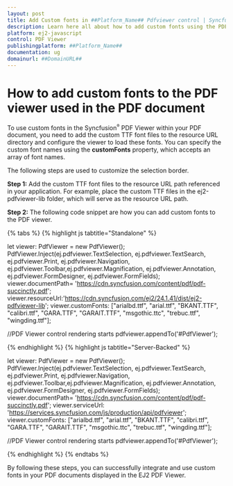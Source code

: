 ```yaml
---
layout: post
title: Add Custom fonts in ##Platform_Name## Pdfviewer control | Syncfusion
description: Learn here all about how to add custom fonts using the PDF document in Syncfusion ##Platform_Name## Pdfviewer control of Syncfusion Essential JS 2 and more.
platform: ej2-javascript
control: PDF Viewer 
publishingplatform: ##Platform_Name##
documentation: ug
domainurl: ##DomainURL##
---
```


# How to add custom fonts to the PDF viewer used in the PDF document

To use custom fonts in the Syncfusion<sup style="font-size:70%">&reg;</sup> PDF Viewer within your PDF document, you need to add the custom TTF font files to the resource URL directory and configure the viewer to load these fonts. You can specify the custom font names using the
**customFonts** property, which accepts an array of font names.

The following steps are used to customize the selection border.

**Step 1:** Add the custom TTF font files to the resource URL path referenced in your application. For example, place the custom TTF files in the ej2-pdfviewer-lib folder, which will serve as the resource URL path.

**Step 2:** The following code snippet are how you can add custom fonts to the PDF viewer.

{% tabs %}
{% highlight js tabtitle="Standalone" %}

let viewer: PdfViewer = new PdfViewer();
PdfViewer.Inject(ej.pdfviewer.TextSelection, ej.pdfviewer.TextSearch, ej.pdfviewer.Print, ej.pdfviewer.Navigation, ej.pdfviewer.Toolbar,ej.pdfviewer.Magnification, ej.pdfviewer.Annotation, ej.pdfviewer.FormDesigner, ej.pdfviewer.FormFields);
viewer.documentPath= 'https://cdn.syncfusion.com/content/pdf/pdf-succinctly.pdf';
viewer.resourceUrl:'https://cdn.syncfusion.com/ej2/24.1.41/dist/ej2-pdfviewer-lib';
viewer.customFonts: ["arialbd.ttf", "arial.ttf", "BKANT.TTF", "calibri.ttf", "GARA.TTF", "GARAIT.TTF", "msgothic.ttc", "trebuc.ttf", "wingding.ttf"];

//PDF Viewer control rendering starts
pdfviewer.appendTo('#PdfViewer');

{% endhighlight %}
{% highlight js tabtitle="Server-Backed" %}

let viewer: PdfViewer = new PdfViewer();
PdfViewer.Inject(ej.pdfviewer.TextSelection, ej.pdfviewer.TextSearch, ej.pdfviewer.Print, ej.pdfviewer.Navigation, ej.pdfviewer.Toolbar,ej.pdfviewer.Magnification, ej.pdfviewer.Annotation, ej.pdfviewer.FormDesigner, ej.pdfviewer.FormFields);
viewer.documentPath= 'https://cdn.syncfusion.com/content/pdf/pdf-succinctly.pdf';
viewer.serviceUrl: 'https://services.syncfusion.com/js/production/api/pdfviewer';
viewer.customFonts: ["arialbd.ttf", "arial.ttf", "BKANT.TTF", "calibri.ttf", "GARA.TTF", "GARAIT.TTF", "msgothic.ttc", "trebuc.ttf", "wingding.ttf"];

               
//PDF Viewer control rendering starts
pdfviewer.appendTo('#PdfViewer');

{% endhighlight %}
{% endtabs %}

By following these steps, you can successfully integrate and use custom fonts in your PDF documents displayed in the EJ2 PDF Viewer.
